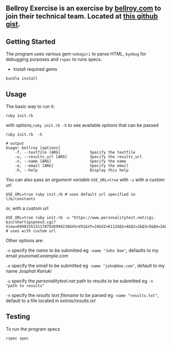 ## Bellroy Exercise is an exercise by [bellroy.com](https://bellroy.com) to join their technical team. Located at [this github gist](https://gist.github.com/michaelwebb76/b6cf04557f3c639966096bdda65f503c).

## Getting Started
The program uses various gem `nokogiri` to parse HTML, `byebug` for debugging purposes and `rspec` to runs specs.

- Install required gems

```shell
bundle install
```

## Usage

The basic way to run it:

```shell
ruby init.rb
```

with options,`ruby init.rb -h` to see available *options* that can be passed

```shell
ruby init.rb  -h

# output
Usage: bellroy [options]
    -f, --textfile [ARG]             Specify the textfile
    -u, --results_url [ARG]          Specify the results_url
    -n, --name [ARG]                 Specify the name
    -e, --email [ARG]                Specify the email
    -h, --help                       Display this help
```

You can also pass an *argument variable* `USE_URL=true` with `-u` with a *custom url*

```shell
USE_URL=true ruby init.rb # uses default url specified in lib/constants
```

or,  with a custom url

```shell
USE_URL=true ruby init.rb -u "https://www.personalitytest.net/cgi-bin/shortipipneo3.cgi?View=69481551311787926994210&VX=VX1&VY=24&VZ=K112&Q1=4&Q2=2&Q3=5&Q4=2&Q5=2&Q6=5&Q7=1&Q8=5&Q9=4&Q10=2&Q11=2&Q12=2&Q13=5&Q14=4&Q15=4&Q16=4&Q17=4&Q18=2&Q19=5&Q20=4&Q21=1&Q22=2&Q23=4&Q24=4&Q25=2&Q26=4&Q27=4&Q28=2&Q29=4&Q30=4&Q31=4&Q32=2&Q33=2&Q34=4&Q35=4&Q36=4&Q37=1&Q38=4&Q39=4&Q40=2&Q41=2&Q42=4&Q43=4&Q44=4&Q45=4&Q46=2&Q47=2&Q48=2&Q49=2&Q50=4&Q51=2&Q52=2&Q53=4&Q54=4&Q55=4&Q56=5&Q57=1&Q58=2&Q59=4&Q60=4&Q61=4&Q62=4&Q63=4&Q64=2&Q65=4&Q66=4&Q67=2&Q68=2&Q69=4&Q70=2&Q71=4&Q72=2&Q73=4&Q74=4&Q75=4&Q76=2&Q77=4&Q78=2&Q79=4&Q80=4&Q81=2&Q82=2&Q83=5&Q84=2&Q85=5&Q86=2&Q87=4&Q88=2&Q89=4&Q90=4&Q91=4&Q92=2&Q93=4&Q94=2&Q95=4&Q96=4&Q97=2&Q98=4&Q99=4&Q100=2&Q101=2&Q102=4&Q103=4&Q104=4&Q105=4&Q106=4&Q107=4&Q108=2&Q109=2&Q110=4&Q111=2&Q112=4&Q113=4&Q114=2&Q115=2&Q116=4&Q117=4&Q118=4&Q119=2&Q120=4" # uses with custom url
```

Other options are:

`-n` specify the *name* to be submitted eg `-name "John Doe"`, defaults to my email *youremail.example.com*

`-e` specify the *email* to be submitted eg `-name "john@doe.com"`, default to my name *Josphat Kariuki*

`-u` specify the *personalitytest.net* path to results to be submitted eg `-n "path to results"`

`-n` specify the *results text filename* to be parsed eg `-name "results.txt"`, default to a file located in *extras/results.txt*



## Testing

To run the program specs

```shell
rspec spec
```
